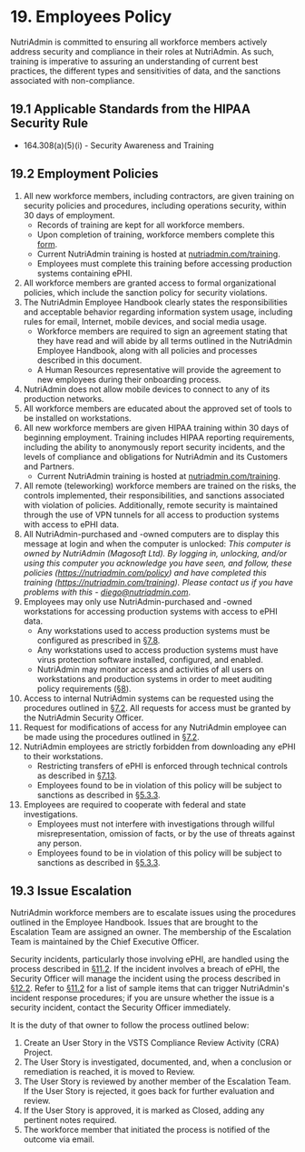 # 19. Employees Policy

NutriAdmin is committed to ensuring all workforce members actively address security and compliance in their roles at NutriAdmin. As such, training is imperative to assuring an understanding of current best practices, the different types and sensitivities of data, and the sanctions associated with non-compliance.

## 19.1 Applicable Standards from the HIPAA Security Rule

* 164.308(a)(5)(i) - Security Awareness and Training

## 19.2 Employment Policies

1. All new workforce members, including contractors, are given training on security policies and procedures, including operations security, within 30 days of employment.
   * Records of training are kept for all workforce members.
   * Upon completion of training, workforce members complete this [form](https://docs.google.com/a/catalyze.io/forms/d/1bmEK3TidACj6ForBqGMaINPjIckv9ht28rtkGEQsBGs/viewform?usp=send_form).
   * Current NutriAdmin training is hosted at [nutriadmin.com/training](https://nutriadmin.com/training/).
   * Employees must complete this training before accessing production systems containing ePHI.
2. All workforce members are granted access to formal organizational policies, which include the sanction policy for security violations.
3. The NutriAdmin Employee Handbook clearly states the responsibilities and acceptable behavior regarding information system usage, including rules for email, Internet, mobile devices, and social media usage.
   * Workforce members are required to sign an agreement stating that they have read and will abide by all terms outlined in the NutriAdmin Employee Handbook, along with all policies and processes described in this document.
   * A Human Resources representative will provide the agreement to new employees during their onboarding process.
4. NutriAdmin does not allow mobile devices to connect to any of its production networks.
5. All workforce members are educated about the approved set of tools to be installed on workstations.
6. All new workforce members are given HIPAA training within 30 days of beginning employment. Training includes HIPAA reporting requirements, including the ability to anonymously report security incidents, and the levels of compliance and obligations for NutriAdmin and its Customers and Partners.
   * Current NutriAdmin training is hosted at [nutriadmin.com/training](https://nutriadmin.com/training/).
7. All remote (teleworking) workforce members are trained on the risks, the controls implemented, their responsibilities, and sanctions associated with violation of policies. Additionally, remote security is maintained through the use of VPN tunnels for all access to production systems with access to ePHI data.
8. All NutriAdmin-purchased and -owned computers are to display this message at login and when the computer is unlocked: *This computer is owned by NutriAdmin (Magosoft Ltd). By logging in, unlocking, and/or using this computer you acknowledge you have seen, and follow, these policies (https://nutriadmin.com/policy) and have completed this training (https://nutriadmin.com/training). Please contact us if you have problems with this - diego@nutriadmin.com*.
9. Employees may only use NutriAdmin-purchased and -owned workstations for accessing production systems with access to ePHI data.
   * Any workstations used to access production systems must be configured as prescribed in [§7.8](#7.8-employee-workstation-use).
   * Any workstations used to access production systems must have virus protection software installed, configured, and enabled.
   * NutriAdmin may monitor access and activities of all users on workstations and production systems in order to meet auditing policy requirements ([§8](#8.-auditing-policy)).
10. Access to internal NutriAdmin systems can be requested using the procedures outlined in [§7.2](#7.2-access-establishment-and-modification). All requests for access must be granted by the NutriAdmin Security Officer.
11. Request for modifications of access for any NutriAdmin employee can be made using the procedures outlined in [§7.2](#7.2-access-establishment-and-modification).
12. NutriAdmin employees are strictly forbidden from downloading any ePHI to their workstations.
    * Restricting transfers of ePHI is enforced through technical controls as described in [§7.13](#7.13-access-to-ephi).
    * Employees found to be in violation of this policy will be subject to sanctions as described in [§5.3.3](#5.3-security-officer).
13. Employees are required to cooperate with federal and state investigations.
    * Employees must not interfere with investigations through willful misrepresentation, omission of facts, or by the use of threats against any person.
    * Employees found to be in violation of this policy will be subject to sanctions as described in [§5.3.3](#5.3-security-officer).

## 19.3 Issue Escalation

NutriAdmin workforce members are to escalate issues using the procedures outlined in the Employee Handbook. Issues that are brought to the Escalation Team are assigned an owner. The membership of the Escalation Team is maintained by the Chief Executive Officer.

Security incidents, particularly those involving ePHI, are handled using the process described in [§11.2](#11.2-incident-management-policies). If the incident involves a breach of ePHI, the Security Officer will manage the incident using the process described in [§12.2](#12.2-nutriadmin-breach-policy). Refer to [§11.2](#11.2-incident-management-policies) for a list of sample items that can trigger NutriAdmin's incident response procedures; if you are unsure whether the issue is a security incident, contact the Security Officer immediately.

It is the duty of that owner to follow the process outlined below:

1. Create an User Story in the VSTS Compliance Review Activity (CRA) Project.
2. The User Story is investigated, documented, and, when a conclusion or remediation is reached, it is moved to Review.
3. The User Story is reviewed by another member of the Escalation Team. If the User Story is rejected, it goes back for further evaluation and review.
4. If the User Story is approved, it is marked as Closed, adding any pertinent notes required.
5. The workforce member that initiated the process is notified of the outcome via email.
